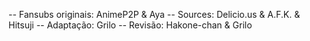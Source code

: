 -- Fansubs originais: AnimeP2P & Aya
-- Sources: Delicio.us & A.F.K. & Hitsuji
-- Adaptação: Grilo
-- Revisão: Hakone-chan & Grilo